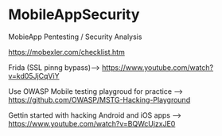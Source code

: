 # MobileAppSecurity
MobieApp Pentesting / Security Analysis


https://mobexler.com/checklist.htm

Frida (SSL pinng bypass)--> https://www.youtube.com/watch?v=kd05JjCqViY

Use OWASP Mobile testing playgroud for practice --> https://github.com/OWASP/MSTG-Hacking-Playground

Gettin started with hacking Android and iOS apps --> https://www.youtube.com/watch?v=BQWcUjzxJE0
